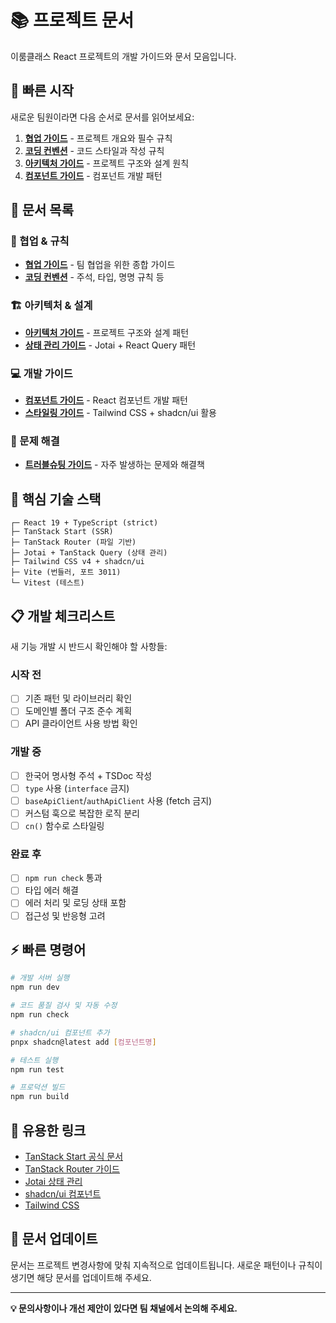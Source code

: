 # 📚 프로젝트 문서

이룸클래스 React 프로젝트의 개발 가이드와 문서 모음입니다.

## 🚀 빠른 시작

새로운 팀원이라면 다음 순서로 문서를 읽어보세요:

1. **[협업 가이드](./collaboration-guide.md)** - 프로젝트 개요와 필수 규칙
2. **[코딩 컨벤션](./coding-conventions.md)** - 코드 스타일과 작성 규칙
3. **[아키텍처 가이드](./architecture.md)** - 프로젝트 구조와 설계 원칙
4. **[컴포넌트 가이드](./component-guide.md)** - 컴포넌트 개발 패턴

## 📖 문서 목록

### 🤝 협업 & 규칙

- **[협업 가이드](./collaboration-guide.md)** - 팀 협업을 위한 종합 가이드
- **[코딩 컨벤션](./coding-conventions.md)** - 주석, 타입, 명명 규칙 등

### 🏗️ 아키텍처 & 설계

- **[아키텍처 가이드](./architecture.md)** - 프로젝트 구조와 설계 패턴
- **[상태 관리 가이드](./state-management.md)** - Jotai + React Query 패턴

### 💻 개발 가이드

- **[컴포넌트 가이드](./component-guide.md)** - React 컴포넌트 개발 패턴
- **[스타일링 가이드](./styling-guide.md)** - Tailwind CSS + shadcn/ui 활용

### 🔧 문제 해결

- **[트러블슈팅 가이드](./troubleshooting.md)** - 자주 발생하는 문제와 해결책

## 🎯 핵심 기술 스택

```
┌─ React 19 + TypeScript (strict)
├─ TanStack Start (SSR)
├─ TanStack Router (파일 기반)
├─ Jotai + TanStack Query (상태 관리)
├─ Tailwind CSS v4 + shadcn/ui
├─ Vite (번들러, 포트 3011)
└─ Vitest (테스트)
```

## 📋 개발 체크리스트

새 기능 개발 시 반드시 확인해야 할 사항들:

### 시작 전

- [ ] 기존 패턴 및 라이브러리 확인
- [ ] 도메인별 폴더 구조 준수 계획
- [ ] API 클라이언트 사용 방법 확인

### 개발 중

- [ ] 한국어 명사형 주석 + TSDoc 작성
- [ ] `type` 사용 (`interface` 금지)
- [ ] `baseApiClient`/`authApiClient` 사용 (fetch 금지)
- [ ] 커스텀 훅으로 복잡한 로직 분리
- [ ] `cn()` 함수로 스타일링

### 완료 후

- [ ] `npm run check` 통과
- [ ] 타입 에러 해결
- [ ] 에러 처리 및 로딩 상태 포함
- [ ] 접근성 및 반응형 고려

## ⚡ 빠른 명령어

```bash
# 개발 서버 실행
npm run dev

# 코드 품질 검사 및 자동 수정
npm run check

# shadcn/ui 컴포넌트 추가
pnpx shadcn@latest add [컴포넌트명]

# 테스트 실행
npm run test

# 프로덕션 빌드
npm run build
```

## 🔗 유용한 링크

- [TanStack Start 공식 문서](https://tanstack.com/start/latest)
- [TanStack Router 가이드](https://tanstack.com/router/latest)
- [Jotai 상태 관리](https://jotai.org/)
- [shadcn/ui 컴포넌트](https://ui.shadcn.com/)
- [Tailwind CSS](https://tailwindcss.com/)

## 📝 문서 업데이트

문서는 프로젝트 변경사항에 맞춰 지속적으로 업데이트됩니다.
새로운 패턴이나 규칙이 생기면 해당 문서를 업데이트해 주세요.

---

**💡 문의사항이나 개선 제안이 있다면 팀 채널에서 논의해 주세요.**
